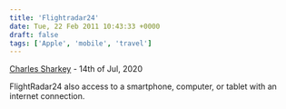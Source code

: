```yaml
---
title: 'Flightradar24'
date: Tue, 22 Feb 2011 10:43:33 +0000
draft: false
tags: ['Apple', 'mobile', 'travel']
---
```


[Charles Sharkey](https://flight-tracking.org/flightradar24/ "charles.sharkeyaviation@gmail.com") - 14th of Jul, 2020

FlightRadar24 also access to a smartphone, computer, or tablet with an internet connection.
